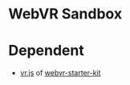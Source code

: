 # WebVR Sandbox

# Dependent

- [vr.js](https://povdocs.github.io/webvr-starter-kit/build/vr.js) of [webvr-starter-kit](https://github.com/povdocs/webvr-starter-kit)
